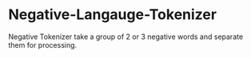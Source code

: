# Negative-Langauge-Tokenizer
Negative Tokenizer take a group of 2 or 3 negative words and separate them for processing.
